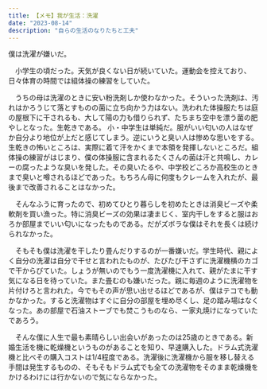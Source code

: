 ```yaml
---
title: 【メモ】我が生活：洗濯
date: "2023-08-14"
description: "自らの生活のなりたちと工夫"
---
```


僕は洗濯が嫌いだ。

　小学生の頃だった。天気が良くない日が続いていた。運動会を控えており、日々体育の時間では組体操の練習をしていた。

　うちの母は洗濯のときに安い粉洗剤しか使わなかった。そういった洗剤は、汚れはかろうじて落とすものの菌に立ち向かう力はない。洗われた体操服たちは庭の屋根下に干されるも、大して陽の力も借りられず、たちまち空中を漂う菌の肥やしとなった。生乾きである。
小・中学生は単純だ。服がいい匂いの人はなぜか自分より地位が上だと感じてしまう。逆にいうと臭い人は惨めな思いをする。生乾きの怖いところは、実際に着て汗をかくまで本領を発揮しないところだ。組体操の練習がはじまり、僕の体操服に含まれるたくさんの菌は汗と共鳴し、カレーの腐ったような臭いを発した。その臭いたるや、中学校どころか高校生のときまで臭いと噂されるほどであった。もちろん母に何度もクレームを入れたが、最後まで改善されることはなかった。

　そんなふうに育ったので、初めてひとり暮らしを初めたときは消臭ビーズや柔軟剤を買い漁った。特に消臭ビーズの効果は凄まじく、室内干しをすると服はおろか部屋までいい匂いになったものである。だがズボラな僕はそれを長くは続けられなかった。

　そもそも僕は洗濯を干したり畳んだりするのが一番嫌いだ。学生時代、親によく自分の洗濯は自分で干せと言われたものが、たびたび干さずに洗濯機横のカゴで干からびていた。しょうが無いのでもう一度洗濯機に入れて、親がたまに干す気になる日を待っていた。また畳むのも嫌いだった。親に毎週のように洗濯物を片付けろと言われた。今でもその声が思い出せるほどであるが、僕はテコでも動かなかった。すると洗濯物はすぐに自分の部屋を埋め尽くし、足の踏み場はなくなった。あの部屋で石油ストーブでも焚こうものなら、一家丸焼けになっていたであろう。

　そんな僕に人生で最も素晴らしい出会いがあったのは25歳のときである。新婚生活を機に乾燥機というものがあることを知り、早速購入した。ドラム式洗濯機と比べその購入コストは1/4程度である。洗濯後に洗濯機から服を移し替える手間は発生するものの、そもそもドラム式でも全ての洗濯物をそのまま乾燥機をかけるわけには行かないので気にならなかった。